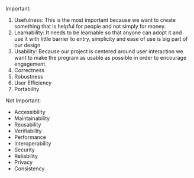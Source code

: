 
Important:
1. Usefulness: This is the most important because we want to create something that is helpful for people and not simply for money.
2. Learnability: It needs to be learnable so that anyone can adopt it and use it with little barrier to entry, simplicity and ease of use is big part of our design
3. Usability: Because our project is centered around user interaction we want to make the program as usable as possible in order to encourage engagement.
4. Correctness
5. Robustness
6. User Efficiency
7. Portability

Not Important:
- Accessibility
- Maintainability
- Reusability
- Verifiability
- Performance
- Interoperability
- Security
- Reliability
- Privacy
- Consistency



